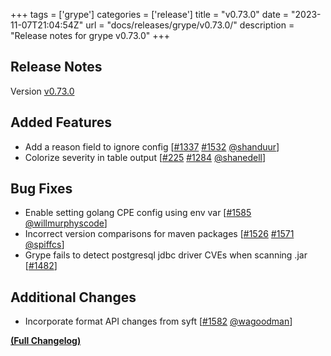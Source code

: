 +++
tags = ['grype']
categories = ['release']
title = "v0.73.0"
date = "2023-11-07T21:04:54Z"
url = "docs/releases/grype/v0.73.0/"
description = "Release notes for grype v0.73.0"
+++

## Release Notes

Version [v0.73.0](https://github.com/anchore/grype/releases/tag/v0.73.0)

## Added Features

- Add a reason field to ignore config [[#1337](https://github.com/anchore/grype/issues/1337) [#1532](https://github.com/anchore/grype/pull/1532) [@shanduur](https://github.com/shanduur)]
- Colorize severity in table output [[#225](https://github.com/anchore/grype/issues/225) [#1284](https://github.com/anchore/grype/pull/1284) [@shanedell](https://github.com/shanedell)]

## Bug Fixes

- Enable setting golang CPE config using env var [[#1585](https://github.com/anchore/grype/pull/1585) [@willmurphyscode](https://github.com/willmurphyscode)]
- Incorrect version comparisons for maven packages [[#1526](https://github.com/anchore/grype/issues/1526) [#1571](https://github.com/anchore/grype/pull/1571) [@spiffcs](https://github.com/spiffcs)]
- Grype fails to detect postgresql jdbc driver CVEs when scanning .jar [[#1482](https://github.com/anchore/grype/issues/1482)]

## Additional Changes

- Incorporate format API changes from syft [[#1582](https://github.com/anchore/grype/pull/1582) [@wagoodman](https://github.com/wagoodman)]

**[(Full Changelog)](https://github.com/anchore/grype/compare/v0.72.0...v0.73.0)**
